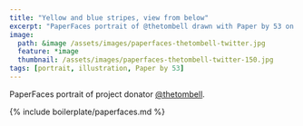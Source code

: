 ```yaml
---
title: "Yellow and blue stripes, view from below"
excerpt: "PaperFaces portrait of @thetombell drawn with Paper by 53 on an iPad."
image: 
  path: &image /assets/images/paperfaces-thetombell-twitter.jpg 
  feature: *image
  thumbnail: /assets/images/paperfaces-thetombell-twitter-150.jpg
tags: [portrait, illustration, Paper by 53]
---
```


PaperFaces portrait of project donator [@thetombell](https://twitter.com/thetombell).

{% include boilerplate/paperfaces.md %}

